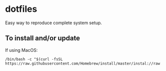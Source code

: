 # dotfiles

Easy way to reproduce complete system setup.

To install and/or update
---
If using MacOS:
```
/bin/bash -c "$(curl -fsSL https://raw.githubusercontent.com/Homebrew/install/master/instal://raw.githubusercontent.com/onnokampman/dotfiles/master/brew_install_all.sh)"
```
